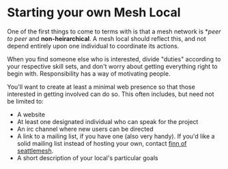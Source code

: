 # Starting your own Mesh Local

One of the first things to come to terms with is that a mesh network is **peer to peer* and **non-heirarchical**. A mesh local should reflect this, and not depend entirely upon one individual to coordinate its actions. 

When you find someone else who is interested, divide "duties" according to your respective skill sets, and don't worry about getting everything right to begin with. Responsibility has a way of motivating people.

You'll want to create at least a minimal web presence so that those interested in getting involved can do so. This often includes, but need not be limited to:

* A website
* At least one designated individual who can speak for the project
* An irc channel where new users can be directed
* A link to a mailing list, if you have one (also very handy). If you'd like a solid mailing list instead of hosting your own, contact [finn of seattlemesh](mailto://finn@seattlemesh.net).
* A short description of your local's particular goals


